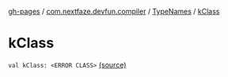 [gh-pages](../../index.md) / [com.nextfaze.devfun.compiler](../index.md) / [TypeNames](index.md) / [kClass](./k-class.md)

# kClass

`val kClass: <ERROR CLASS>` [(source)](https://github.com/NextFaze/dev-fun/tree/master/devfun-compiler/src/main/java/com/nextfaze/devfun/compiler/TypeNames.kt#L10)